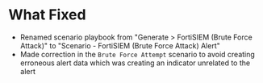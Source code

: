 # What Fixed


- Renamed scenario playbook from "Generate > FortiSIEM (Brute Force Attack)" to "Scenario - FortiSIEM (Brute Force Attack) Alert"
- Made correction in the `Brute Force Attempt` scenario to avoid creating erroneous alert data which was creating an indicator unrelated to the alert
